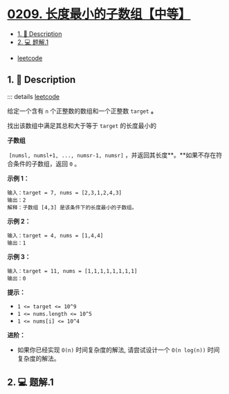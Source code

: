 # [0209. 长度最小的子数组【中等】](https://github.com/Tdahuyou/TNotes.leetcode/tree/main/notes/0209.%20%E9%95%BF%E5%BA%A6%E6%9C%80%E5%B0%8F%E7%9A%84%E5%AD%90%E6%95%B0%E7%BB%84%E3%80%90%E4%B8%AD%E7%AD%89%E3%80%91)

<!-- region:toc -->
- [1. 📝 Description](#1--description)
- [2. 💻 题解.1](#2--题解1)
<!-- endregion:toc -->
- [leetcode](https://leetcode.cn/problems/minimum-size-subarray-sum)


## 1. 📝 Description

::: details [leetcode](https://leetcode.cn)

给定一个含有 `n` 个正整数的数组和一个正整数 `target` **。**

找出该数组中满足其总和大于等于 `target` 的长度最小的

**子数组**

 `[numsl, numsl+1, ..., numsr-1, numsr]` ，并返回其长度**。**如果不存在符合条件的子数组，返回 `0` 。

**示例 1：**
```
输入：target = 7, nums = [2,3,1,2,4,3]
输出：2
解释：子数组 [4,3] 是该条件下的长度最小的子数组。

```
**示例 2：**
```
输入：target = 4, nums = [1,4,4]
输出：1

```
**示例 3：**
```
输入：target = 11, nums = [1,1,1,1,1,1,1,1]
输出：0

```
**提示：**

- `1 <= target <= 10^9`
- `1 <= nums.length <= 10^5`
- `1 <= nums[i] <= 10^4`

**进阶：**

- 如果你已经实现 `O(n)` 时间复杂度的解法, 请尝试设计一个 `O(n log(n))` 时间复杂度的解法。

## 2. 💻 题解.1

```

```
